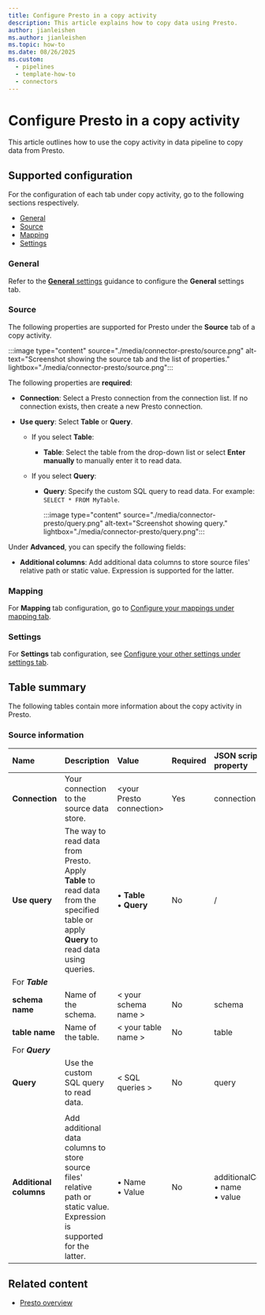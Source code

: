 ```yaml
---
title: Configure Presto in a copy activity
description: This article explains how to copy data using Presto.
author: jianleishen
ms.author: jianleishen
ms.topic: how-to
ms.date: 08/26/2025
ms.custom: 
  - pipelines
  - template-how-to
  - connectors
---
```


# Configure Presto in a copy activity

This article outlines how to use the copy activity in data pipeline to copy data from Presto.

## Supported configuration

For the configuration of each tab under copy activity, go to the following sections respectively.

- [General](#general)  
- [Source](#source)
- [Mapping](#mapping)
- [Settings](#settings)

### General

Refer to the [**General** settings](activity-overview.md#general-settings) guidance to configure the **General** settings tab.

### Source

The following properties are supported for Presto under the **Source** tab of a copy activity.

:::image type="content" source="./media/connector-presto/source.png" alt-text="Screenshot showing the source tab and the list of properties." lightbox="./media/connector-presto/source.png":::

The following properties are **required**:

- **Connection**:  Select a Presto connection from the connection list. If no connection exists, then create a new Presto connection.

- **Use query**: Select **Table** or **Query**.

  - If you select **Table**:

    - **Table**: Select the table from the drop-down list or select **Enter manually** to manually enter it to read data.

  - If you select **Query**:

    - **Query**: Specify the custom SQL query to read data. For example: `SELECT * FROM MyTable`.

      :::image type="content" source="./media/connector-presto/query.png" alt-text="Screenshot showing query." lightbox="./media/connector-presto/query.png":::

Under **Advanced**, you can specify the following fields:

- **Additional columns**: Add additional data columns to store source files' relative path or static value. Expression is supported for the latter.

### Mapping

For **Mapping** tab configuration, go to [Configure your mappings under mapping tab](copy-data-activity.md#configure-your-mappings-under-mapping-tab).

### Settings

For **Settings** tab configuration, see [Configure your other settings under settings tab](copy-data-activity.md#configure-your-other-settings-under-settings-tab).

## Table summary

The following tables contain more information about the copy activity in Presto.

### Source information

|Name |Description |Value|Required |JSON script property |
|:---|:---|:---|:---|:---|
|**Connection** |Your connection to the source data store.|\<your Presto connection> |Yes|connection|
|**Use query** |The way to read data from Presto. Apply **Table** to read data from the specified table or apply **Query** to read data using queries.| • **Table**<br>  • **Query** |No| / |
| For ***Table*** | | | | |
|**schema name** |Name of the schema.|< your schema name >| No |schema|
|**table name** |Name of the table.|< your table name >| No |table|
| For ***Query*** | | | | |
| **Query** | Use the custom SQL query to read data. | < SQL queries > | No | query |
| | | | | |
| **Additional columns** | Add additional data columns to store source files' relative path or static value. Expression is supported for the latter. | • Name<br>• Value | No | additionalColumns:<br>• name<br>• value |

## Related content

- [Presto overview](connector-presto-overview.md)
